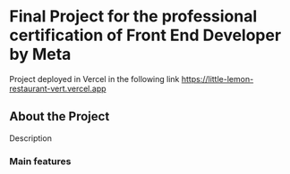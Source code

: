 # Final Project for the professional certification of Front End Developer by Meta

Project deployed in Vercel in the following link https://little-lemon-restaurant-vert.vercel.app

## About the Project
Description

### Main features
